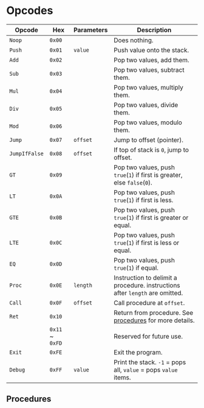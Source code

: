# Opcodes

| Opcode        | Hex             | Parameters | Description                                                                  |
| ------------- | --------------- | ---------- | ---------------------------------------------------------------------------- |
| `Noop`        | `0x00`          |            | Does nothing.                                                                |
| `Push`        | `0x01`          | `value`    | Push value onto the stack.                                                   |
| `Add`         | `0x02`          |            | Pop two values, add them.                                                    |
| `Sub`         | `0x03`          |            | Pop two values, subtract them.                                               |
| `Mul`         | `0x04`          |            | Pop two values, multiply them.                                               |
| `Div`         | `0x05`          |            | Pop two values, divide them.                                                 |
| `Mod`         | `0x06`          |            | Pop two values, modulo them.                                                 |
| `Jump`        | `0x07`          | `offset`   | Jump to offset (pointer).                                                    |
| `JumpIfFalse` | `0x08`          | `offset`   | If top of stack is `0`, jump to offset.                                      |
| `GT`          | `0x09`          |            | Pop two values, push `true`(`1`) if first is greater, else `false`(`0`).     |
| `LT`          | `0x0A`          |            | Pop two values, push `true`(`1`) if first is less.                           |
| `GTE`         | `0x0B`          |            | Pop two values, push `true`(`1`) if first is greater or equal.               |
| `LTE`         | `0x0C`          |            | Pop two values, push `true`(`1`) if first is less or equal.                  |
| `EQ`          | `0x0D`          |            | Pop two values, push `true`(`1`) if equal.                                   |
| `Proc`        | `0x0E`          | `length`   | Instruction to delimit a procedure. instructions after `length` are omitted. |
| `Call`        | `0x0F`          | `offset`   | Call procedure at `offset`.                                                  |
| `Ret`         | `0x10`          |            | Return from procedure. See [procedures](#procedures) for more details.       |
|               | `0x11` ~ `0xFD` |            | Reserved for future use.                                                     |
| `Exit`        | `0xFE`          |            | Exit the program.                                                            |
| `Debug`       | `0xFF`          | `value`    | Print the stack. `-1` = pops all, `value` = pops `value` items.              |

## Procedures

<!-- TODO -->
